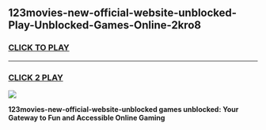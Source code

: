 
## 123movies-new-official-website-unblocked-Play-Unblocked-Games-Online-2kro8
<h3>
<a href="https://premium76.site?title=123movies-new-official-website-unblocked&ref=25A">CLICK TO PLAY</a></h3>
<hr>

<h3>
<a href="https://premium76.site?title=123movies-new-official-website-unblocked&ref=25A">CLICK 2 PLAY</a>
  
</h3>

<a href="https://premium76.site?title=123movies-new-official-website-unblocked&ref=25A"><img src="https://clearcache.store/games.png"></a>


**123movies-new-official-website-unblocked games unblocked: Your Gateway to Fun and Accessible Online Gaming**
